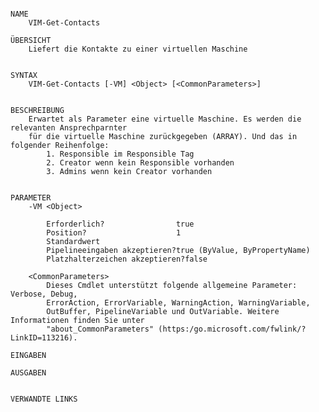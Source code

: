 ﻿```

NAME
    VIM-Get-Contacts
    
ÜBERSICHT
    Liefert die Kontakte zu einer virtuellen Maschine
    
    
SYNTAX
    VIM-Get-Contacts [-VM] <Object> [<CommonParameters>]
    
    
BESCHREIBUNG
    Erwartet als Parameter eine virtuelle Maschine. Es werden die relevanten Ansprechparnter
    für die virtuelle Maschine zurückgegeben (ARRAY). Und das in folgender Reihenfolge:
        1. Responsible im Responsible Tag
        2. Creator wenn kein Responsible vorhanden
        3. Admins wenn kein Creator vorhanden
    

PARAMETER
    -VM <Object>
        
        Erforderlich?                true
        Position?                    1
        Standardwert                 
        Pipelineeingaben akzeptieren?true (ByValue, ByPropertyName)
        Platzhalterzeichen akzeptieren?false
        
    <CommonParameters>
        Dieses Cmdlet unterstützt folgende allgemeine Parameter: Verbose, Debug,
        ErrorAction, ErrorVariable, WarningAction, WarningVariable,
        OutBuffer, PipelineVariable und OutVariable. Weitere Informationen finden Sie unter 
        "about_CommonParameters" (https:/go.microsoft.com/fwlink/?LinkID=113216). 
    
EINGABEN
    
AUSGABEN
    
    
VERWANDTE LINKS



```

